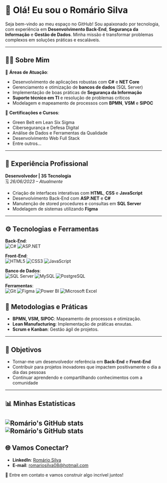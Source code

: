 # 🌟 Olá! Eu sou o Romário Silva 

Seja bem-vindo ao meu espaço no GitHub! Sou apaixonado por tecnologia, com experiência em **Desenvolvimento Back-End**, **Segurança da Informação** e **Gestão de Dados**. Minha missão é transformar problemas complexos em soluções práticas e escaláveis.

---

## 🧑‍💻 Sobre Mim

🎯 **Áreas de Atuação**:  
- Desenvolvimento de aplicações robustas com **C#** e **NET Core**  
- Gerenciamento e otimização de **bancos de dados** (SQL Server)  
- Implementação de boas práticas de **Segurança da Informação**  
- **Suporte técnico em TI** e resolução de problemas críticos  
- Modelagem e mapeamento de processos com **BPMN**, **VSM** e **SIPOC**  

📜 **Certificações e Cursos**:  
- Green Belt em Lean Six Sigma  
- Cibersegurança e Defesa Digital  
- Análise de Dados e Ferramentas da Qualidade  
- Desenvolvimento Web Full Stack  
- Entre outros...  

---

## 💼 Experiência Profissional

**Desenvolvedor | 3S Tecnologia**  
🗓️ *26/06/2023 – Atualmente*  
- Criação de interfaces interativas com **HTML**, **CSS** e **JavaScript**  
- Desenvolvimento Back-End com **ASP.NET** e **C#**  
- Manutenção de stored procedures e consultas em **SQL Server**  
- Modelagem de sistemas utilizando **Figma**  

---

## ⚙️ Tecnologias e Ferramentas

**Back-End**:  
![C#](https://img.shields.io/badge/C%23-%23239120.svg?style=for-the-badge&logo=c-sharp&logoColor=white) ![ASP.NET](https://img.shields.io/badge/ASP.NET-%235C2D91.svg?style=for-the-badge&logo=.net&logoColor=white)

**Front-End**:  
![HTML5](https://img.shields.io/badge/HTML5-%23E34F26.svg?style=for-the-badge&logo=html5&logoColor=white) ![CSS3](https://img.shields.io/badge/CSS3-%231572B6.svg?style=for-the-badge&logo=css3&logoColor=white) ![JavaScript](https://img.shields.io/badge/JavaScript-%23F7DF1E.svg?style=for-the-badge&logo=javascript&logoColor=black)

**Banco de Dados**:  
![SQL Server](https://img.shields.io/badge/SQL%20Server-%23CC2927.svg?style=for-the-badge&logo=microsoft-sql-server&logoColor=white) ![MySQL](https://img.shields.io/badge/MySQL-%2300f.svg?style=for-the-badge&logo=mysql&logoColor=white) ![PostgreSQL](https://img.shields.io/badge/PostgreSQL-%23316192.svg?style=for-the-badge&logo=postgresql&logoColor=white)

**Ferramentas**:  
![Git](https://img.shields.io/badge/Git-%23F05033.svg?style=for-the-badge&logo=git&logoColor=white) ![Figma](https://img.shields.io/badge/Figma-%23F24E1E.svg?style=for-the-badge&logo=figma&logoColor=white) ![Power BI](https://img.shields.io/badge/Power%20BI-%23F2C811.svg?style=for-the-badge&logo=power-bi&logoColor=black) ![Microsoft Excel](https://img.shields.io/badge/Microsoft%20Excel-%23217346.svg?style=for-the-badge&logo=microsoft-excel&logoColor=white)


## 🚀 Metodologias e Práticas
- **BPMN, VSM, SIPOC**: Mapeamento de processos e otimização.
- **Lean Manufacturing**: Implementação de práticas enxutas.
- **Scrum e Kanban**: Gestão ágil de projetos.

---

## 🚀 Objetivos

- Tornar-me um desenvolvedor referência em **Back-End** e **Front-End**  
- Contribuir para projetos inovadores que impactem positivamente o dia a dia das pessoas  
- Continuar aprendendo e compartilhando conhecimentos com a comunidade  

---

## 📊 Minhas Estatísticas  

![Romário's GitHub stats](https://github-readme-stats.vercel.app/api?username=Romariosilva08&show_icons=true&theme=radical&cache_seconds=3600)
![Romário's GitHub stats](https://github-readme-stats-git-masterrstaa-rickstaa.vercel.app/api?username=Romariosilva08&show_icons=true&theme=radical)
---

## 🌐 Vamos Conectar?  

- **LinkedIn**: [Romário Silva](https://www.linkedin.com/in/romario-silva-araujo)  
- **E-mail**: romariosilva08@hotmail.com  

📩 Entre em contato e vamos construir algo incrível juntos!  
